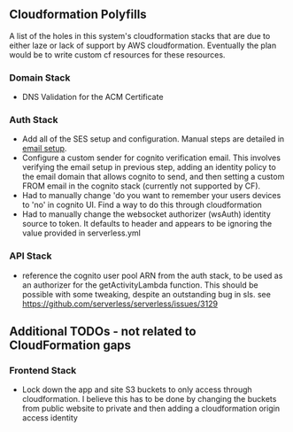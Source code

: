 ## Cloudformation Polyfills

A list of the holes in this system's cloudformation stacks that are due to either laze
or lack of support by AWS cloudformation.  Eventually the plan would be to write custom 
cf resources for these resources.

### Domain Stack
- DNS Validation for the ACM Certificate

### Auth Stack
- Add all of the SES setup and configuration.  Manual steps are detailed in [email setup](email_setup.md).
- Configure a custom sender for cognito verification email.  This involves verifying the email setup in 
previous step, adding an identity policy to the email domain that allows cognito to send, and then setting 
 a custom FROM email in the cognito stack (currently not supported by CF).
- Had to manually change 'do you want to remember your users devices to 'no' in cognito UI.  Find a way to do this 
through cloudformation
- Had to manually change the websocket authorizer (wsAuth) identity source to token.  It defaults to header and appears
to be ignoring the value provided in serverless.yml

### API Stack
- reference the cognito user pool ARN from the auth stack, to be used as an authorizer for the getActivityLambda 
function.  This should be possible with some tweaking, despite an outstanding bug in sls. see https://github.com/serverless/serverless/issues/3129



## Additional TODOs - not related to CloudFormation  gaps



### Frontend Stack
- Lock down the app and site S3 buckets to only access through cloudformation.  I believe
this has to be done by changing the buckets from public website to private and then adding a
cloudformation origin access identity
